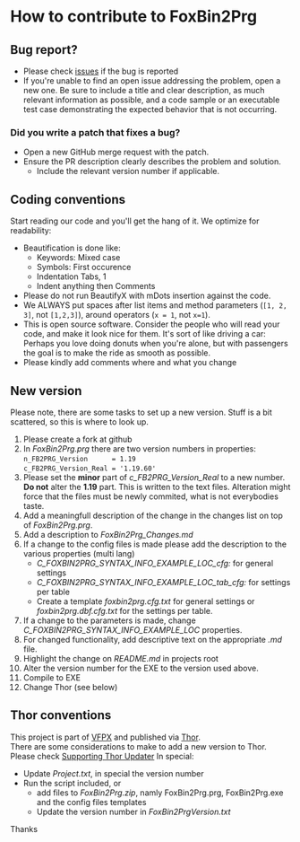 # How to contribute to FoxBin2Prg
## Bug report?
- Please check  [issues](https://github.com/fdbozzo/foxbin2prg/issues) if the bug is reported
- If you're unable to find an open issue addressing the problem, open a new one. Be sure to include a title and clear description, as much relevant information as possible, and a code sample or an executable test case demonstrating the expected behavior that is not occurring.
### Did you write a patch that fixes a bug?
- Open a new GitHub merge request with the patch.
- Ensure the PR description clearly describes the problem and solution.
  - Include the relevant version number if applicable.

## Coding conventions

Start reading our code and you'll get the hang of it. We optimize for readability:

- Beautification is done like:
  - Keywords: Mixed case 
  - Symbols: First occurence
  - Indentation Tabs, 1
  - Indent anything then Comments
- Please do not run BeautifyX with mDots insertion against the code. 
- We ALWAYS put spaces after list items and method parameters (`[1, 2, 3]`, not `[1,2,3]`), around operators (`x = 1`, not `x=1`).
- This is open source software. Consider the people who will read your code, and make it look nice for them. It's sort of like driving a car: Perhaps you love doing donuts when you're alone, but with passengers the goal is to make the ride as smooth as possible.
- Please kindly add comments where and what you change

## New version
Please note, there are some tasks to set up a new version.
Stuff is a bit scattered, so this is where to look up.
1. Please create a fork at github
0. In _FoxBin2Prg.prg_ there are two version numbers in properties:   
`n_FB2PRG_Version      = 1.19`    
`c_FB2PRG_Version_Real = '1.19.60'`
1. Please set the **minor** part of _c_FB2PRG_Version_Real_ to a new number.   
   **Do not** alter the **1.19** part. This is written to the text files.
   Alteration might force that the files must be newly commited, what is not everybodies taste.
3. Add a meaningfull description of the change in the changes list on top of _FoxBin2Prg.prg_.
4. Add a description to _FoxBin2Prg_Changes.md_
4. If a change to the config files is made please add the description to the various properties (multi lang)
   - _C_FOXBIN2PRG_SYNTAX_INFO_EXAMPLE_LOC_cfg:_ for general settings
   - _C_FOXBIN2PRG_SYNTAX_INFO_EXAMPLE_LOC_tab_cfg:_ for settings per table
   - Create a template _foxbin2prg.cfg.txt_ for general settings or _foxbin2prg.dbf.cfg.txt_ for the settings per table.
5. If a change to the parameters is made, change _C_FOXBIN2PRG_SYNTAX_INFO_EXAMPLE_LOC_ properties.
4. For changed functionality, add descriptive text on the appropriate _.md_ file.
4. Highlight the change on _README.md_ in projects root
2. Alter the version number for the EXE to the version used above.
0. Compile to EXE
1. Change Thor (see below)

## Thor conventions
This project is part of [VFPX](https://vfpx.github.io/) and published via [Thor](https://github.com/VFPX/Thor).   
There are some considerations to make to add a new version to Thor.   
Please check [Supporting Thor Updater](https://vfpx.github.io/thorupdate/)
In special:
- Update _Project.txt_, in special the version number
- Run the script included, or 
   - add files to _FoxBin2Prg.zip_, namly FoxBin2Prg.prg, FoxBin2Prg.exe and the config files templates
   - Update the version number in _FoxBin2PrgVersion.txt_

Thanks